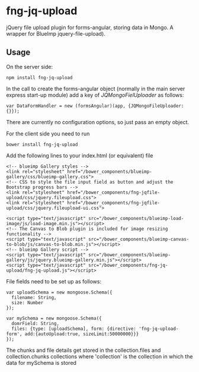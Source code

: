 # fng-jq-upload

jQuery file upload plugin for forms-angular, storing data in Mongo.  A wrapper for BlueImp jquery-file-upload).

## Usage

On the server side: 

    npm install fng-jq-upload
    
In the call to create the forms-angular object (normally in the main server express start-up module) add a key of 
*JQMongoFielUploader* as follows:
     
    var DataFormHandler = new (formsAngular)(app, {JQMongoFileUploader: {}});     

There are currently no configuration options, so just pass an empty object.

For the client side you need to run

    bower install fng-jq-upload
    
Add the following lines to your index.html (or equivalent) file

    <!-- blueimp Gallery styles -->
    <link rel="stylesheet" href="/bower_components/blueimp-gallery/css/blueimp-gallery.css">
    <!-- CSS to style the file input field as button and adjust the Bootstrap progress bars -->
    <link rel="stylesheet" href="/bower_components/fng-jqfile-upload/css/jquery.fileupload.css">
    <link rel="stylesheet" href="/bower_components/fng-jqfile-upload/css/jquery.fileupload-ui.css">
    
    <script type="text/javascript" src="/bower_components/blueimp-load-image/js/load-image.min.js"></script>
    <!-- The Canvas to Blob plugin is included for image resizing functionality -->
    <script type="text/javascript" src="/bower_components/blueimp-canvas-to-blob/js/canvas-to-blob.min.js"></script>
    <!-- blueimp Gallery script -->
    <script type="text/javascript" src="/bower_components/blueimp-gallery/js/jquery.blueimp-gallery.min.js"></script>
    <script type="text/javascript" src="/bower_components/fng-jq-upload/fng-jq-upload.js"></script>
            
File fields need to be set up as follows:

    var uploadSchema = new mongoose.Schema({
      filename: String,
      size: Number
    });

    var mySchema = new mongoose.Schema({
      domrField: String,
      files: {type: [uploadSchema], form: {directive: 'fng-jq-upload-form', add:{autoUpload:true, sizeLimit:50000000}}}
    });

The chunks and file details get stored in the collection.files and collection.chunks collections where 'collection' is
the collection in which the data for mySchema is stored